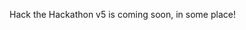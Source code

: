<!--
.. title: HtHv5 Coming Soon
.. slug: hthv5-coming-soon
.. date: 2024-11-21 19:32:44 UTC
.. tags: 
.. category: 
.. link: 
.. description: 
.. type: text
-->

Hack the Hackathon v5 is coming soon, in some place!
